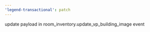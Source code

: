 ```yaml
---
'legend-transactional': patch
---
```


update payload in room_inventory.update_vp_building_image event
